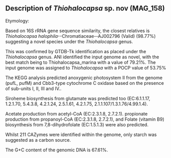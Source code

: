 ## Description of *Thiohalocapsa* sp. nov (MAG_158)

Etymology: 


Based on 16S rRNA gene sequence similarity, the closest relatives is 
*Thiohalocapsa halophila*--Chromatiaceae--AJ002796 (Valid) (98.77%)
suggesting a novel species under the *Thiohalocapsa* genus.

This was confirmed by GTDB-Tk identification as placed under the *Thiohalocapsa* genus.
ANI identified the input genome as novel, with the best match being to Thiohalocapsa_marina with a value of 79.21%.
The input genome was assigned to *Thiohalocapsa* with a POCP value of 53.75%

The KEGG analysis predicted anoxygenic photosystem II from the genome (pufL, pufM)
and 
Cbb3-type cytochrome C oxidase based on the presence of sub-units I, II, III and IV..

Siroheme biosynthesis from glutamate was predicted too (EC:6.1.1.17, 1.2.1.70, 5.4.3.8, 4.2.1.24, 2.5.1.61, 4.2.1.75, 2.1.1.107/1.3.1.76/4.99.1.4).

Acetate production from acetyl-CoA (EC:2.3.1.8, 2.7.2.1).
propionate production from propanoyl-CoA (EC:2.3.1.8, 2.7.2.1),
and Folate (vitamin B9) biosynthesis from 7,8-dihydrofolate (EC:1.5.1.3) were also predicted. 

Whilst 211 CAZymes were identified within the genome, only starch was suggested as a carbon source.

The G+C content of the genomic DNA is 67.61%.


